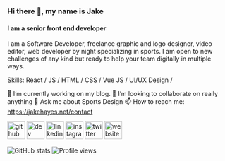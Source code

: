 ### Hi there 👋, my name is Jake
#### I am a senior front end developer

I am a Software Developer, freelance graphic and logo designer, video editor, web developer by night specializing in sports. I am open to new challenges of any kind but ready to help your team digitally in multiple ways.

Skills: React / JS / HTML / CSS / Vue JS / UI/UX Design / 

🔭 I’m currently working on my blog. 👯 I’m looking to collaborate on really anything 💬 Ask me about Sports Design 📫 How to reach me: https://jakehayes.net/contact 

[<img src='https://cdn.jsdelivr.net/npm/simple-icons@3.0.1/icons/github.svg' alt='github' height='40'>](https://github.com/thejayhaykid)  [<img src='https://cdn.jsdelivr.net/npm/simple-icons@3.0.1/icons/dev-dot-to.svg' alt='dev' height='40'>](https://dev.to/thejayhaykid)  [<img src='https://cdn.jsdelivr.net/npm/simple-icons@3.0.1/icons/linkedin.svg' alt='linkedin' height='40'>](https://www.linkedin.com/in/jakejhayes/)  [<img src='https://cdn.jsdelivr.net/npm/simple-icons@3.0.1/icons/instagram.svg' alt='instagram' height='40'>](https://www.instagram.com/jks_grfx/)  [<img src='https://cdn.jsdelivr.net/npm/simple-icons@3.0.1/icons/twitter.svg' alt='twitter' height='40'>](https://twitter.com/thejayhaykid)  [<img src='https://cdn.jsdelivr.net/npm/simple-icons@3.0.1/icons/icloud.svg' alt='website' height='40'>](https://jakehayes.net/)  

<script type="text/javascript" src="https://cdnjs.buymeacoffee.com/1.0.0/button.prod.min.js" data-name="bmc-button" data-slug="jakehayes" data-color="#40DCA5" data-emoji=""  data-font="Lato" data-text="Buy me a coffee" data-outline-color="#000000" data-font-color="#ffffff" data-coffee-color="#FFDD00" ></script>

![GitHub stats](https://github-readme-stats.vercel.app/api?username=thejayhaykid&show_icons=true)
![Profile views](https://gpvc.arturio.dev/thejayhaykid)  
